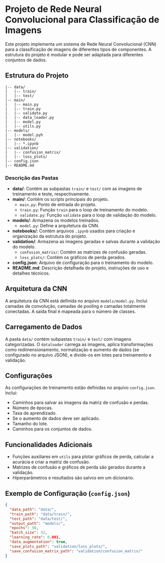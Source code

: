 # Projeto de Rede Neural Convolucional para Classificação de Imagens

Este projeto implementa um sistema de Rede Neural Convolucional (CNN) para a classificação de imagens de diferentes tipos de componentes. A estrutura do projeto é modular e pode ser adaptada para diferentes conjuntos de dados.

## Estrutura do Projeto

```plaintext
|-- data/
|   |-- train/
|   |-- test/
|-- main/
|   |-- main.py
|   |-- train.py
|   |-- validate.py
|   |-- data_loader.py
|   |-- model.py
|   |-- utils.py
|-- models/
|   |-- model.pyh
|-- notebooks/
|   |-- *.ipynb
|-- validation/
|   |-- confusion_matrix/
|   |-- loss_plots/
|-- config.json
|-- README.md
```

### Descrição das Pastas

- **data/**: Contém as subpastas `train/` e `test/` com as imagens de treinamento e teste, respectivamente.
- **main/**: Contém os scripts principais do projeto.
  - `main.py`: Ponto de entrada do projeto.
  - `train.py`: Função `train` para o loop de treinamento do modelo.
  - `validate.py`: Função `validate` para o loop de validação do modelo.
- **models/**: Armazena os modelos treinados.
  - `model.py`: Define a arquitetura da CNN.
- **notebooks/**: Contém arquivos `.ipynb` usados para criação e organização da estrutura do projeto.
- **validation/**: Armazena as imagens geradas e salvas durante a validação do modelo.
  - `confusion_matrix/`: Contém as matrizes de confusão geradas.
  - `loss_plots/`: Contém os gráficos de perda gerados.
- **config.json**: Arquivo de configuração para o treinamento do modelo.
- **README.md**: Descrição detalhada do projeto, instruções de uso e detalhes técnicos.

## Arquitetura da CNN

A arquitetura da CNN está definida no arquivo `models/model.py`. Inclui camadas de convolução, camadas de pooling e camadas totalmente conectadas. A saída final é mapeada para o número de classes.

## Carregamento de Dados

A pasta `data/` contém subpastas `train/` e `test/` com imagens categorizadas. O `dataloader` carrega as imagens, aplica transformações como redimensionamento, normalização e aumento de dados (se configurado no arquivo JSON), e divide-os em lotes para treinamento e validação.

## Configurações

As configurações de treinamento estão definidas no arquivo `config.json`. Inclui:
- Caminhos para salvar as imagens da matriz de confusão e perdas.
- Número de épocas.
- Taxa de aprendizado.
- Se o aumento de dados deve ser aplicado.
- Tamanho do lote.
- Caminhos para os conjuntos de dados.

## Funcionalidades Adicionais

- Funções auxiliares em `utils` para plotar gráficos de perda, calcular a acurácia e criar a matriz de confusão.
- Matrizes de confusão e gráficos de perda são gerados durante a validação.
- Hiperparâmetros e resultados são salvos em um dicionário.


## Exemplo de Configuração (`config.json`)

```json
{
  "data_path": "data/",
  "train_path": "data/train/",
  "test_path": "data/test/",
  "output_path": "models/",
  "epochs": 50,
  "batch_size": 32,
  "learning_rate": 0.001,
  "data_augmentation": true,
  "save_plots_path": "validation/loss_plots/",
  "save_confusion_matrix_path": "validation/confusion_matrix/"
}
```
